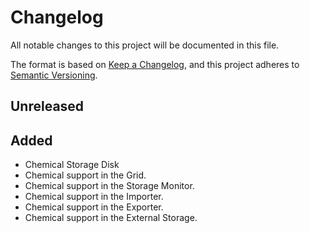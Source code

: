 # Changelog

All notable changes to this project will be documented in this file.

The format is based on [Keep a Changelog](https://keepachangelog.com/en/1.0.0/), and this project adheres
to [Semantic Versioning](https://semver.org/spec/v2.0.0.html).

## Unreleased

## Added

- Chemical Storage Disk
- Chemical support in the Grid.
- Chemical support in the Storage Monitor.
- Chemical support in the Importer.
- Chemical support in the Exporter.
- Chemical support in the External Storage.
